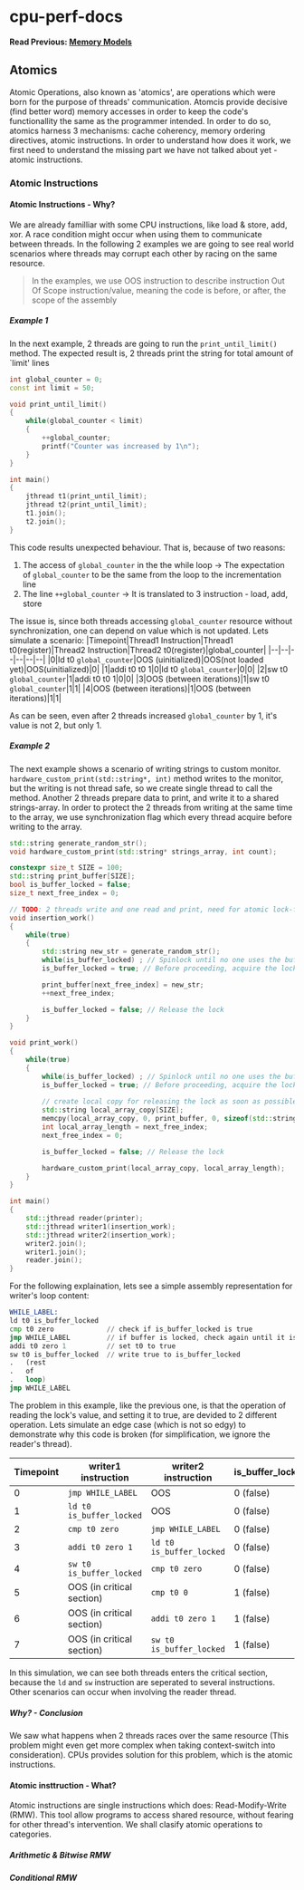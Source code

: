 # cpu-perf-docs
**Read Previous: [Memory Models](./mem-model.md)**
## Atomics
Atomic Operations, also known as 'atomics', are operations which were born for the purpose of threads' communication. Atomcis provide decisive (find better word) memory accesses in order to keep the code's functionallity the same as the programmer intended. In order to do so, atomics harness 3 mechanisms: cache coherency, memory ordering directives, atomic instructions. In order to understand how does it work, we first need to understand the missing part we have not talked about yet - atomic instructions.

### Atomic Instructions
#### Atomic Instructions - Why?
We are already familliar with some CPU instructions, like load & store, add, xor. A race condition might occur when using them to communicate between threads. In the following 2 examples we are going to see real world scenarios where threads may corrupt each other by racing on the same resource.
> In the examples, we use OOS instruction to describe instruction Out Of Scope instruction/value, meaning the code is before, or after, the scope of the assembly

##### Example 1
In the next example, 2 threads are going to run the `print_until_limit()` method. The expected result is, 2 threads print the string for total amount of `limit' lines
```C++
int global_counter = 0;
const int limit = 50;

void print_until_limit()
{
    while(global_counter < limit)
    {
        ++global_counter;
        printf("Counter was increased by 1\n");
    }
}

int main()
{
    jthread t1(print_until_limit);
    jthread t2(print_until_limit);
    t1.join();
    t2.join();
}
```

This code results unexpected behaviour. That is, because of two reasons:
1. The access of `global_counter` in the the while loop -> The expectation of `global_counter` to be the same from the loop to the incrementation line 
2. The line `++global_counter` -> It is translated to 3 instruction - load, add, store

The issue is, since both threads accessing `global_counter` resource without synchronization, one can depend on value which is not updated. Lets simulate a scenario:
|Timepoint|Thread1 Instruction|Thread1 t0(register)|Thread2 Instruction|Thread2 t0(register)|global_counter|
|--|--|--|--|--|--|
|0|ld t0 `global_counter`|OOS (uinitialized)|OOS(not loaded yet)|OOS(uinitialized)|0|
|1|addi t0 t0 1|0|ld t0 `global_counter`|0|0|
|2|sw t0 `global_counter`|1|addi t0 t0 1|0|0|
|3|OOS (between iterations)|1|sw t0 `global_counter`|1|1|
|4|OOS (between iterations)|1|OOS (between iterations)|1|1|

As can be seen, even after 2 threads increased `global_counter` by 1, it's value is not 2, but only 1.

##### Example 2
The next example shows a scenario of writing strings to custom monitor. `hardware_custom_print(std::string*, int)` method writes to the monitor, but the writing is not thread safe, so we create single thread to call the method. Another 2 threads prepare data to print, and write it to a shared strings-array. In order to protect the 2 threads from writing at the same time to the array, we use synchronization flag which every thread acquire before writing to the array.

```C++
std::string generate_random_str();
void hardware_custom_print(std::string* strings_array, int count);

constexpr size_t SIZE = 100;
std::string print_buffer[SIZE];
bool is_buffer_locked = false;
size_t next_free_index = 0;

// TODO: 2 threads write and one read and print, need for atomic lock-flag
void insertion_work()
{
    while(true)
    {
        std::string new_str = generate_random_str();
        while(is_buffer_locked) ; // Spinlock until no one uses the buffer
        is_buffer_locked = true; // Before proceeding, acquire the lock

        print_buffer[next_free_index] = new_str;
        ++next_free_index;

        is_buffer_locked = false; // Release the lock
    }
}

void print_work()
{
    while(true)
    {
        while(is_buffer_locked) ; // Spinlock until no one uses the buffer
        is_buffer_locked = true; // Before proceeding, acquire the lock
        
        // create local copy for releasing the lock as soon as possible
        std::string local_array_copy[SIZE];
        memcpy(local_array_copy, 0, print_buffer, 0, sizeof(std::string)*next_free_index);
        int local_array_length = next_free_index;
        next_free_index = 0;

        is_buffer_locked = false; // Release the lock

        hardware_custom_print(local_array_copy, local_array_length);
    }
}

int main()
{
    std::jthread reader(printer);
    std::jthread writer1(insertion_work);
    std::jthread writer2(insertion_work);
    writer2.join();
    writer1.join();
    reader.join();
}
```

For the following explaination, lets see a simple assembly representation for writer's loop content:
```asm
WHILE_LABEL:
ld t0 is_buffer_locked
cmp t0 zero             // check if is_buffer_locked is true
jmp WHILE_LABEL         // if buffer is locked, check again until it is not
addi t0 zero 1          // set t0 to true
sw t0 is_buffer_locked  // write true to is_buffer_locked
.   (rest
.   of
.   loop)
jmp WHILE_LABEL
``` 

The problem in this example, like the previous one, is that the operation of reading the lock's value, and setting it to true, are devided to 2 different operation. Lets simulate an edge case (which is not so edgy) to demonstrate why this code is broken (for simplification, we ignore the reader's thread).

|Timepoint|writer1 instruction|writer2 instruction|is_buffer_locked|
|--|--|--|--|
|0|`jmp WHILE_LABEL`|OOS|0 (false)|
|1|`ld t0 is_buffer_locked`|OOS|0 (false)|
|2|`cmp t0 zero`|`jmp WHILE_LABEL`|0 (false)|
|3|`addi t0 zero 1`|`ld t0 is_buffer_locked`|0 (false)|
|4|`sw t0 is_buffer_locked`|`cmp t0 zero`|0 (false)|
|5|OOS (in critical section)|`cmp t0 0`|1 (false)|
|6|OOS (in critical section)|`addi t0 zero 1`|1 (false)|
|7|OOS (in critical section)|`sw t0 is_buffer_locked`|1 (false)|

In this simulation, we can see both threads enters the critical section, because the `ld` and `sw` instruction are seperated to several instructions. Other scenarios can occur when involving the reader thread.

##### Why? - Conclusion
We saw what happens when 2 threads races over the same resource (This problem might even get more complex when taking context-switch into consideration). CPUs provides solution for this problem, which is the atomic instructions.

#### Atomic insttruction - What?
Atomic instructions are single instructions which does: Read-Modify-Write (RMW). This tool allow programs to access shared resource, without fearing for other thread's intervention. We shall clasify atomic operations to categories.

##### Arithmetic & Bitwise RMW

##### Conditional RMW